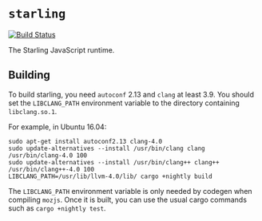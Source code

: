 # `starling`

[![Build Status](https://travis-ci.org/starlingjs/starling.png?branch=master)](https://travis-ci.org/starlingjs/starling)

The Starling JavaScript runtime.

## Building

To build starling, you need `autoconf` 2.13 and `clang` at least 3.9. You should set the `LIBCLANG_PATH` environment
variable to the directory containing `libclang.so.1`.

For example, in Ubuntu 16.04:
```
sudo apt-get install autoconf2.13 clang-4.0
sudo update-alternatives --install /usr/bin/clang clang /usr/bin/clang-4.0 100
sudo update-alternatives --install /usr/bin/clang++ clang++ /usr/bin/clang++-4.0 100
LIBCLANG_PATH=/usr/lib/llvm-4.0/lib/ cargo +nightly build
```

The `LIBCLANG_PATH` environment variable is only needed by codegen when compiling `mozjs`.
Once it is built, you can use the usual cargo commands such as `cargo +nightly test`.
